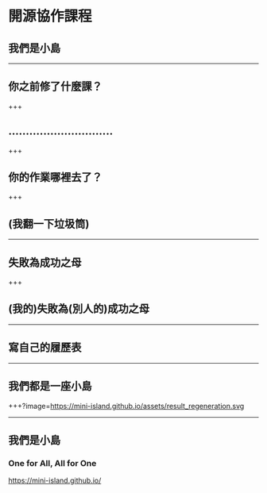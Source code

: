 # 開源協作課程
## 我們是小島

---

## 你之前修了什麼課？

+++

## ..............................

+++

## 你的作業哪裡去了？

+++

## (我翻一下垃圾筒)

---

## 失敗為成功之母

+++

## (我的)失敗為(別人的)成功之母

---

## 寫自己的履歷表

---

## 我們都是一座小島

+++?image=https://mini-island.github.io/assets/result_regeneration.svg

---

## 我們是小島
### One for All, All for One
https://mini-island.github.io/
